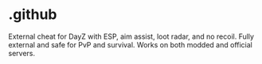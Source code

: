 # .github
External cheat for DayZ with ESP, aim assist, loot radar, and no recoil. Fully external and safe for PvP and survival. Works on both modded and official servers.
